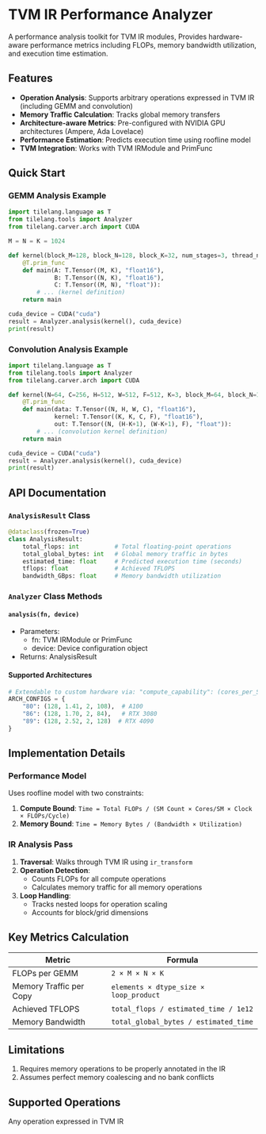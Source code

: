 # TVM IR Performance Analyzer

A performance analysis toolkit for TVM IR modules, Provides hardware-aware performance metrics including FLOPs, memory bandwidth utilization, and execution time estimation.

## Features

- ​**Operation Analysis**: Supports arbitrary operations expressed in TVM IR (including GEMM and convolution)
- ​**Memory Traffic Calculation**: Tracks global memory transfers
- ​**Architecture-aware Metrics**: Pre-configured with NVIDIA GPU architectures (Ampere, Ada Lovelace)
- ​**Performance Estimation**: Predicts execution time using roofline model
- ​**TVM Integration**: Works with TVM IRModule and PrimFunc

## Quick Start
### GEMM Analysis Example
```python
import tilelang.language as T
from tilelang.tools import Analyzer
from tilelang.carver.arch import CUDA

M = N = K = 1024

def kernel(block_M=128, block_N=128, block_K=32, num_stages=3, thread_num=128):
    @T.prim_func
    def main(A: T.Tensor((M, K), "float16"),
             B: T.Tensor((N, K), "float16"),
             C: T.Tensor((M, N), "float")):
        # ... (kernel definition)
    return main

cuda_device = CUDA("cuda")
result = Analyzer.analysis(kernel(), cuda_device)
print(result)
```

### Convolution Analysis Example
```python
import tilelang.language as T
from tilelang.tools import Analyzer
from tilelang.carver.arch import CUDA

def kernel(N=64, C=256, H=512, W=512, F=512, K=3, block_M=64, block_N=128):
    @T.prim_func
    def main(data: T.Tensor((N, H, W, C), "float16"),
             kernel: T.Tensor((K, K, C, F), "float16"),
             out: T.Tensor((N, (H-K+1), (W-K+1), F), "float")):
        # ... (convolution kernel definition)
    return main

cuda_device = CUDA("cuda")
result = Analyzer.analysis(kernel(), cuda_device)
print(result)
```

## API Documentation
### `AnalysisResult` Class
```python
@dataclass(frozen=True)
class AnalysisResult:
    total_flops: int          # Total floating-point operations
    total_global_bytes: int   # Global memory traffic in bytes
    estimated_time: float     # Predicted execution time (seconds)
    tflops: float             # Achieved TFLOPS
    bandwidth_GBps: float     # Memory bandwidth utilization
```
### `Analyzer` Class Methods
#### `analysis(fn, device)`
* ​Parameters:
    * fn: TVM IRModule or PrimFunc
    * device: Device configuration object
* Returns: AnalysisResult
#### Supported Architectures
```python
# Extendable to custom hardware via: "compute_capability": (cores_per_SM, clock_GHz, flops_per_cycle, max_SM_count)
ARCH_CONFIGS = {
    "80": (128, 1.41, 2, 108),  # A100
    "86": (128, 1.70, 2, 84),   # RTX 3080
    "89": (128, 2.52, 2, 128)  # RTX 4090
}
```

## Implementation Details

### Performance Model
Uses roofline model with two constraints:
1. ​**Compute Bound**: `Time = Total FLOPs / (SM Count × Cores/SM × Clock × FLOPs/Cycle)`
2. ​**Memory Bound**: `Time = Memory Bytes / (Bandwidth × Utilization)`

### IR Analysis Pass
1. ​**Traversal**: Walks through TVM IR using `ir_transform`
2. ​**Operation Detection**:
   - Counts FLOPs for all compute operations
   - Calculates memory traffic for all memory operations
3. ​**Loop Handling**:
   - Tracks nested loops for operation scaling
   - Accounts for block/grid dimensions

## Key Metrics Calculation

| Metric                  | Formula                                 |
|-------------------------|-----------------------------------------|
| FLOPs per GEMM          | `2 × M × N × K`                         |
| Memory Traffic per Copy | `elements × dtype_size × loop_product` |
| Achieved TFLOPS         | `total_flops / estimated_time / 1e12`  |
| Memory Bandwidth        | `total_global_bytes / estimated_time`  |

## Limitations
1. Requires memory operations to be properly annotated in the IR
2. Assumes perfect memory coalescing and no bank conflicts

## Supported Operations
Any operation expressed in TVM IR
